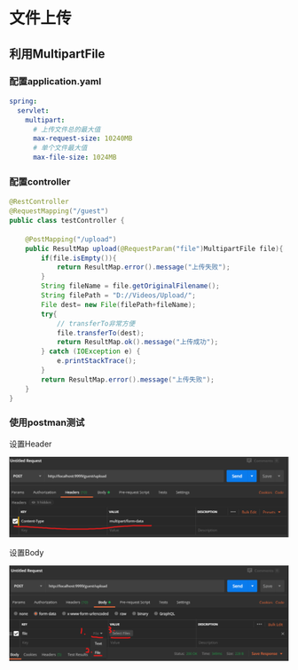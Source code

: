# 文件上传

## 利用MultipartFile

### 配置application.yaml

```yml
spring:
  servlet:
    multipart:
      # 上传文件总的最大值
      max-request-size: 10240MB
      # 单个文件最大值
      max-file-size: 1024MB
```

### 配置controller

```java
@RestController
@RequestMapping("/guest")
public class testController {
    
	@PostMapping("/upload")
    public ResultMap upload(@RequestParam("file")MultipartFile file){
        if(file.isEmpty()){
            return ResultMap.error().message("上传失败");
        }
        String fileName = file.getOriginalFilename();
        String filePath = "D://Videos/Upload/";
        File dest= new File(filePath+fileName);
        try{
            // transferTo非常方便
            file.transferTo(dest);
            return ResultMap.ok().message("上传成功");
        } catch (IOException e) {
            e.printStackTrace();
        }
        return ResultMap.error().message("上传失败");
    }
}
```

### 使用postman测试

设置Header

![配置Header](./文件上传.assets/设置header.png)

设置Body

![设置Body](./文件上传.assets/设置Body.png)